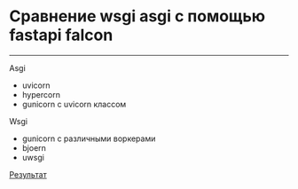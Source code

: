 # Сравнение wsgi asgi с помощью fastapi falcon

---

Asgi

- uvicorn
- hypercorn
- gunicorn с uvicorn классом

Wsgi

- gunicorn с различными воркерами
- bjoern
- uwsgi


[Результат](https://public.jmarkin.ru/reports/full.html)
